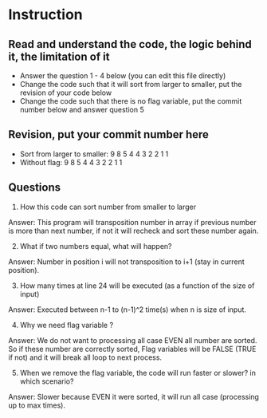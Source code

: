 ﻿# Instruction

## Read and understand the code, the logic behind it, the limitation of it
* Answer the question 1 - 4 below (you can edit this file directly)
* Change the code such that it will sort from larger to smaller, put the revision of your code below
* Change the code such that there is no flag variable, put the commit number below and answer question 5 


## Revision, put your commit number here
* Sort from larger to smaller: 9 8 5 4 4 3 2 2 1 1
* Without flag: 9 8 5 4 4 3 2 2 1 1

## Questions
1. How this code can sort number from smaller to larger
 
Answer: This program will transposition number in array if previous number is more than next number, if not it will recheck and sort these number again.

2. What if two numbers equal, what will happen? 

Answer: Number in position i will not transposition to i+1 (stay in current position).

3. How many times at line 24 will be executed (as a function of the size of input) 

Answer: Executed between n-1 to (n-1)^2 time(s) when n is size of input.

4. Why we need flag variable ? 

Answer: We do not want to processing all case EVEN all number are sorted. So if these number are correctly sorted, Flag variables will be FALSE (TRUE if not) and it will break all loop to next process.

5. When we remove the flag variable, the code will run faster or slower? in which scenario? 

Answer: Slower because EVEN it were sorted, it will run all case (processing up to max times).
